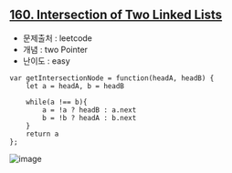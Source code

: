 ## [160. Intersection of Two Linked Lists](https://leetcode.com/problems/intersection-of-two-linked-lists/submissions/1489598994/?envType=problem-list-v2&envId=two-pointers)

- 문제출처 : leetcode
- 개념 : two Pointer
- 난이도 : easy


```
var getIntersectionNode = function(headA, headB) {
    let a = headA, b = headB

    while(a !== b){
        a = !a ? headB : a.next
        b = !b ? headA : b.next
    }
    return a
};
```

![image](https://github.com/user-attachments/assets/69cffb27-0dd2-4659-95a7-193327d65fa2)
